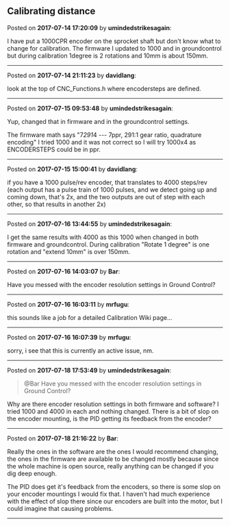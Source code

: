 ## Calibrating distance
Posted on **2017-07-14 17:20:09** by **umindedstrikesagain**:

I have put a 1000CPR encoder on the sprocket shaft but don't know what to change for calibration. The firmware I updated to 1000 and in groundcontrol but during calibration 1degree is 2 rotations and 10mm is about 150mm.

---

Posted on **2017-07-14 21:11:23** by **davidlang**:

look at the top of CNC_Functions.h where encodersteps are defined.

---

Posted on **2017-07-15 09:53:48** by **umindedstrikesagain**:

Yup, changed that in firmware and in the groundcontrol settings. 

The firmware math says "7*291*4 --- 7ppr, 291:1 gear ratio, quadrature encoding" I tried 1000 and it was not correct so I will try 1000x4 as ENCODERSTEPS could be in ppr.

---

Posted on **2017-07-15 15:00:41** by **davidlang**:

if you have a 1000 pulse/rev encoder, that translates to 4000 steps/rev (each output has a pulse train of 1000 pulses, and we detect going up and coming down, that's 2x, and the two outputs are out of step with each other, so that results in another 2x)

---

Posted on **2017-07-16 13:44:55** by **umindedstrikesagain**:

I get the same results with 4000 as this 1000 when changed in both firmware and groundcontrol. During calibration "Rotate 1 degree" is one rotation and "extend 10mm" is over 150mm.

---

Posted on **2017-07-16 14:03:07** by **Bar**:

Have you messed with the encoder resolution settings in Ground Control?

---

Posted on **2017-07-16 16:03:11** by **mrfugu**:

this sounds like a job for a detailed Calibration Wiki page...

---

Posted on **2017-07-16 16:07:39** by **mrfugu**:

sorry, i see that this is currently an active issue, nm.

---

Posted on **2017-07-18 17:53:49** by **umindedstrikesagain**:

> @Bar
> Have you messed with the encoder resolution settings in Ground Control?

Why are there encoder resolution settings in both firmware and software? I tried 1000 and 4000 in each and nothing changed. There is a bit of slop on the encoder mounting, is the PID getting its feedback from the encoder?

---

Posted on **2017-07-18 21:16:22** by **Bar**:

Really the ones in the software are the ones I would recommend changing, the ones in the firmware are available to be changed mostly because since the whole machine is open source, really anything can be changed if you dig deep enough.

The PID does get it's feedback from the encoders, so there is some slop on your encoder mountings I would fix that. I haven't had much experience with the effect of slop there since our encoders are built into the motor, but I could imagine that causing problems.

---

